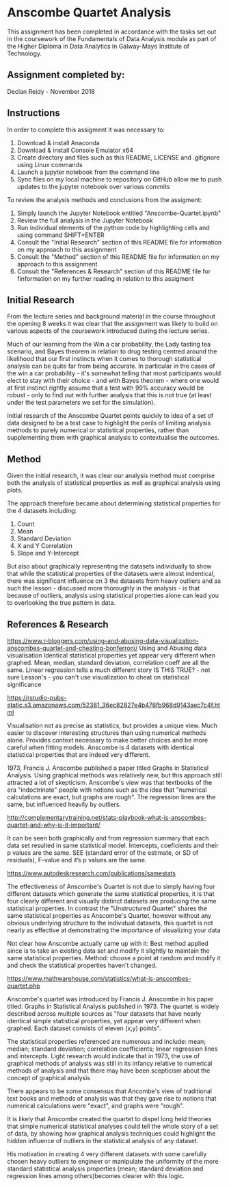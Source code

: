 # Anscombe Quartet Analysis
This assignment has been completed in accordance with the tasks set out in the coursework of the Fundamentals of Data Analysis module as part of the Higher Diploma in Data Analytics in Galway-Mayo Institute of Technology.

## Assignment completed by:
Declan Reidy - November 2018

## Instructions

In order to complete this assigment it was necessary to:
1. Download & install Anaconda
2. Download & install Console Emulator x64
3. Create directory and files such as this README, LICENSE and .gitignore using Linux commands
4. Launch a jupyter notebook from the command line
5. Sync files on my local machine to repository on GitHub allow me to push updates to the jupyter notebook over various commits


To review the analysis methods and conclusions from the assigment:
1. Simply launch the Jupyter Notebook entitled "Anscombe-Quartet.ipynb"
2. Review the full analysis in the Jupyter Notebook
3. Run individual elements of the python code by highlighting cells and using command SHIFT+ENTER
4. Consult the "Initial Research" section of this README file for information on my approach to this assignment
5. Consult the "Method" section of this README file for information on my approach to this assignment
6. Consult the "References & Research" section of this README file for finformation on my further reading in relation to this assigment

## Initial Research
From the lecture series and background material in the course throughout the opening 8 weeks it was clear that the assignment was likely to build on various aspects of the coursework introduced during the lecture series.

Much of our learning from the Win a car probability, the Lady tasting tea scenario, and Bayes theorem in relation to drug testing centred around the likelihood that our first instincts when it comes to thorough statistical analysis can be quite far from being accurate. In particular in the cases of the win a car probability - it's somewhat telling that most participants would elect to stay with their choice - and with Bayes theorem - where one would at first instinct rightly assume that a test with 99% accuracy would be robust - only to find out with further analysis that this is not true (at least under the test parameters we set for the simulation).

Initial research of the Anscombe Quartet points quickly to idea of a set of data designed to be a test case to highlight the perils of limiting analysis methods to purely numerical or statistical properties, rather than supplementing them with graphical analysis to contextualise the outcomes.

## Method
Given the initial research, it was clear our analysis method must comprise both the analysis of statistical properties as well as graphical analysis using plots.

The approach therefore became about determining statistical properties for the 4 datasets including:
1. Count
2. Mean
3. Standard Deviation
4. X and Y Correlation
5. Slope and Y-Intercept

But also about graphically representing the datasets individually to show that while the statistical properties of the datasets were almost indentical, there was significant influence on 3 the datasets from heavy outliers and as such the lesson - discussed more thoroughly in the analysis - is that because of outliers, analysis using statistical properties alone can lead you to overlooking the true pattern in data.

## References & Research
https://www.r-bloggers.com/using-and-abusing-data-visualization-anscombes-quartet-and-cheating-bonferroni/
Using and Abusing data visualisation
Identical statistical properties yet appear very different when graphed.
Mean, median, standard deviation, correlation coeff are all the same.
Linear regression tells a much different story IS THIS TRUE? - not sure
Lesson's - you can't use visualization to cheat on statistical significance

https://rstudio-pubs-static.s3.amazonaws.com/52381_36ec82827e4b476fb968d9143aec7c4f.html

Visualisation not as precise as statistics, but provides a unique view. Much easier to discover interesting structures than using numerical methods alone. Provides context necessary to make better choices and be more careful when fitting models. Anscombe is 4 datasets with identical statistical properties that are indeed very different.

1973, Francis J. Anscombe published a paper titled Graphs in Statistical Analysis. Using graphical methods was relatively new, but this approach still attracted a lot of skepticism. Anscombe's view was that textbooks of the era "indoctrinate" people with notions such as the idea that "numerical calculations are exact, but graphs are rough". The regression lines are the same, but influenced heavily by outliers.

http://complementarytraining.net/stats-playbook-what-is-anscombes-quartet-and-why-is-it-important/

It can be seen both graphically and from regression summary that each data set resulted in same statistical model.
Intercepts, coeficients and their p values are the same. SEE (standard error of the estimate, or SD of residuals), F-value and it’s p values are the same.

https://www.autodeskresearch.com/publications/samestats

The effectiveness of Anscombe's Quartet is not due to simply having four different datasets which generate the same statistical properties, it is that four clearly different and visually distinct datasets are producing the same statistical properties. In contrast the "Unstructured Quartet" shares the same statistical properties as Anscombe's Quartet, however without any obvious underlying structure to the individual datasets, this quartet is not nearly as effective at demonstrating the importance of visualizing your data

Not clear how Anscombe actually came up with it:
Best method applied since is to take an existing data set and modify it slightly to maintain the same statistical properties.
Method: choose a point at random and modify it and check the statistical properties haven't changed.

https://www.mathwarehouse.com/statistics/what-is-anscombes-quartet.php

Anscombe's quartet was introduced by Francis J. Anscombe in his paper titled: Graphs in Statistical Analysis published in 1973. The quartet is widely described across multiple sources as "four datasets that have nearly identical simple statistical properties, yet appear very different when graphed. Each dataset consists of eleven (x,y) points".

The statistical properties referenced are numerous and include: mean; median; standard deviation; correlation coefficients; linear regression lines and intercepts. Light research would indicate that in 1973, the use of graphical methods of analysis was still in its infancy relative to numerical methods of analysis and that there may have been scepticism about the concept of graphical analysis 

There appears to be some consensus that Ancombe's view of traditional text books and methods of analysis was that they gave rise to notions that numerical calculations were "exact", and graphs were "rough".

It is likely that Anscombe created the quartet to dispel long held theories that simple numerical statistical analyses could tell the whole story of a set of data, by showing how graphical analysis techniques could highlight the hidden influence of outliers in the statistical analysis of any dataset.

His motivation in creating 4 very different datasets with some carefully chosen heavy outliers to engineer or manipulate the uniformity of the more standard statistical analysis properties (mean; standard deviation and regression lines among others)becomes clearer with this logic.




